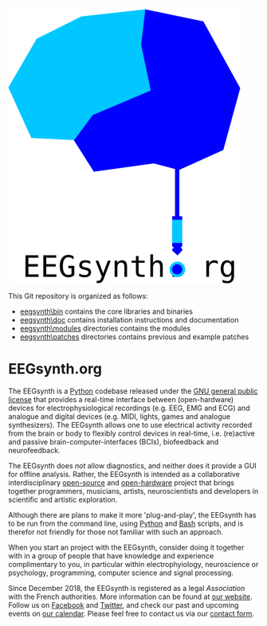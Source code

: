 ![](doc/figures/EEGsynth_logo.svg?sanitize=true)

This Git repository is organized as follows:

 * [eegsynth\bin](bin) contains the core libraries and binaries
 * [eegsynth\doc](doc) contains installation instructions and documentation
 * [eegsynth\modules](modules) directories contains the modules
 * [eegsynth\patches](patches) directories contains previous and example patches 

# EEGsynth.org

The EEGsynth is a [Python](https://www.python.org/) codebase released under the 
[GNU general public license]( https://en.wikipedia.org/wiki/GNU_General_Public_License) 
that provides a real-time interface between (open-hardware) devices for electrophysiological recordings (e.g. EEG, EMG and ECG) 
and analogue and digital devices (e.g. MIDI, lights, games and analogue synthesizers).
The EEGsynth allows one to use electrical activity recorded from the brain or body to flexibly control devices in 
real-time, i.e. (re)active and passive brain-computer-interfaces (BCIs), biofeedback and neurofeedback. 

The EEGsynth does *not* allow diagnostics, and neither does it provide a GUI for offline analysis. 
Rather, the EEGsynth is intended as a collaborative interdisciplinary 
[open-source](https://opensource.com/open-source-way) 
and [open-hardware](https://opensource.com/resources/what-open-hardware) project that brings together programmers, 
musicians, artists, neuroscientists and developers in scientific and artistic exploration.

Although there are plans to make it more 'plug-and-play', the EEGsynth has to be run from the command line, 
using [Python](https://www.python.org/) and [Bash](https://en.wikipedia.org/wiki/Bash_%28Unix_shell%29) scripts, 
and is therefor not friendly for those not familiar with such an approach.

When you start an project with the EEGsynth, consider doing it together with in a group of people that have 
knowledge and experience complimentary to you, in particular within electrophyiology, neuroscience or psychology, 
programming, computer science and signal processing. 

Since December 2018, the EEGsynth is registered as a legal _Association_ with the French authorities. 
More information can be found at [our website](https://www.eegsynth.org).
Follow us on [Facebook](https://www.facebook.com/EEGsynth/) 
and [Twitter](https://twitter.com/eegsynth), 
and check our past and upcoming events on [our calendar](http://www.eegsynth.org/?calendar=eegsynth-calendar).
Please feel free to contact us via our [contact form](http://www.eegsynth.org/?page_id=233).
